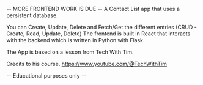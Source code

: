 -- MORE FRONTEND WORK IS DUE -- 
A Contact List app that uses a persistent database.

You can Create, Update, Delete and Fetch/Get the different entries (CRUD - Create, Read, Update, Delete)
The frontend is built in React that interacts with the backend which is written in Python with Flask.

The App is based on a lesson from Tech With Tim.

Credits to his course. 
https://www.youtube.com/@TechWithTim

-- Educational purposes only --
